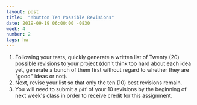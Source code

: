 ```yaml
---
layout: post
title:  "!button Ten Possible Revisions"
date: 2019-09-19 06:00:00 -0830
week: 4
number: 2
tags: hw
---
```


1. Following your tests, quickly generate a written list of Twenty (20) possible revisions to your project (don't think too hard about each idea yet, generate a bunch of them first without regard to whether they are "good" ideas or not).
2. Next, revise your list so that only the ten (10) best revisions remain.
3. You will need to submit a `pdf` of your 10 revisions by the beginning of next week's class in order to receive credit for this assignment.
